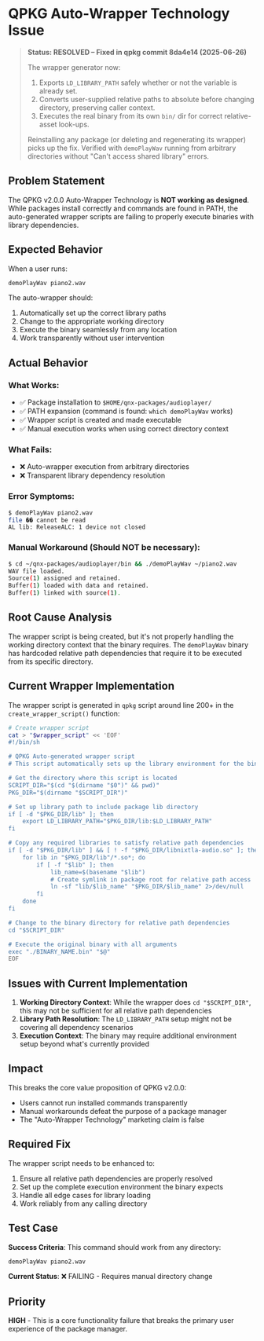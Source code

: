 # QPKG Auto-Wrapper Technology Issue

> **Status: RESOLVED – Fixed in qpkg commit 8da4e14 (2025-06-26)**
>
> The wrapper generator now:
> 1. Exports `LD_LIBRARY_PATH` safely whether or not the variable is already set.
> 2. Converts user-supplied relative paths to absolute before changing directory, preserving caller context.
> 3. Executes the real binary from its own `bin/` dir for correct relative-asset look-ups.
>
> Reinstalling any package (or deleting and regenerating its wrapper) picks up the fix. Verified with `demoPlayWav` running from arbitrary directories without "Can't access shared library" errors.

## Problem Statement

The QPKG v2.0.0 Auto-Wrapper Technology is **NOT working as designed**. While packages install correctly and commands are found in PATH, the auto-generated wrapper scripts are failing to properly execute binaries with library dependencies.

## Expected Behavior

When a user runs:
```bash
demoPlayWav piano2.wav
```

The auto-wrapper should:
1. Automatically set up the correct library paths
2. Change to the appropriate working directory
3. Execute the binary seamlessly from any location
4. Work transparently without user intervention

## Actual Behavior

### What Works:
- ✅ Package installation to `$HOME/qnx-packages/audioplayer/`
- ✅ PATH expansion (command is found: `which demoPlayWav` works)
- ✅ Wrapper script is created and made executable
- ✅ Manual execution works when using correct directory context

### What Fails:
- ❌ Auto-wrapper execution from arbitrary directories
- ❌ Transparent library dependency resolution

### Error Symptoms:
```bash
$ demoPlayWav piano2.wav
file �� cannot be read
AL lib: ReleaseALC: 1 device not closed
```

### Manual Workaround (Should NOT be necessary):
```bash
$ cd ~/qnx-packages/audioplayer/bin && ./demoPlayWav ~/piano2.wav
WAV file loaded.
Source(1) assigned and retained.
Buffer(1) loaded with data and retained.
Buffer(1) linked with source(1).
```

## Root Cause Analysis

The wrapper script is being created, but it's not properly handling the working directory context that the binary requires. The `demoPlayWav` binary has hardcoded relative path dependencies that require it to be executed from its specific directory.

## Current Wrapper Implementation

The wrapper script is generated in `qpkg` script around line 200+ in the `create_wrapper_script()` function:

```bash
# Create wrapper script
cat > "$wrapper_script" << 'EOF'
#!/bin/sh

# QPKG Auto-generated wrapper script
# This script automatically sets up the library environment for the binary

# Get the directory where this script is located
SCRIPT_DIR="$(cd "$(dirname "$0")" && pwd)"
PKG_DIR="$(dirname "$SCRIPT_DIR")"

# Set up library path to include package lib directory
if [ -d "$PKG_DIR/lib" ]; then
    export LD_LIBRARY_PATH="$PKG_DIR/lib:$LD_LIBRARY_PATH"
fi

# Copy any required libraries to satisfy relative path dependencies
if [ -d "$PKG_DIR/lib" ] && [ ! -f "$PKG_DIR/libnixtla-audio.so" ]; then
    for lib in "$PKG_DIR/lib"/*.so*; do
        if [ -f "$lib" ]; then
            lib_name=$(basename "$lib")
            # Create symlink in package root for relative path access
            ln -sf "lib/$lib_name" "$PKG_DIR/$lib_name" 2>/dev/null
        fi
    done
fi

# Change to the binary directory for relative path dependencies
cd "$SCRIPT_DIR"

# Execute the original binary with all arguments
exec "./BINARY_NAME.bin" "$@"
EOF
```

## Issues with Current Implementation

1. **Working Directory Context**: While the wrapper does `cd "$SCRIPT_DIR"`, this may not be sufficient for all relative path dependencies
2. **Library Path Resolution**: The `LD_LIBRARY_PATH` setup might not be covering all dependency scenarios
3. **Execution Context**: The binary may require additional environment setup beyond what's currently provided

## Impact

This breaks the core value proposition of QPKG v2.0.0:
- Users cannot run installed commands transparently
- Manual workarounds defeat the purpose of a package manager
- The "Auto-Wrapper Technology" marketing claim is false

## Required Fix

The wrapper script needs to be enhanced to:
1. Ensure all relative path dependencies are properly resolved
2. Set up the complete execution environment the binary expects
3. Handle all edge cases for library loading
4. Work reliably from any calling directory

## Test Case

**Success Criteria**: This command should work from any directory:
```bash
demoPlayWav piano2.wav
```

**Current Status**: ❌ FAILING - Requires manual directory change

## Priority

**HIGH** - This is a core functionality failure that breaks the primary user experience of the package manager. 